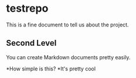 # testrepo
This is a fine document to tell us about the project.

## Second Level
You can create Markdown documents pretty easily.

*How simple is this?
*It's pretty cool